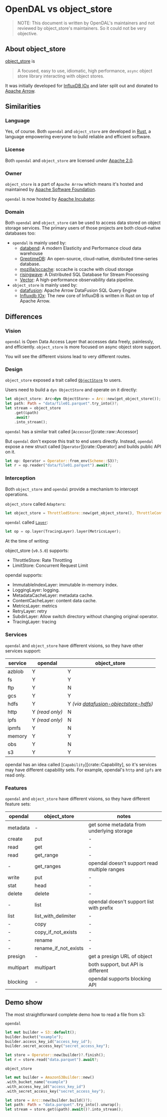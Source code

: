 # OpenDAL vs object_store

> NOTE: This document is written by OpenDAL's maintainers and not reviewed by
> object_store's maintainers. So it could not be very objective.

## About object_store

[object_store](https://crates.io/crates/object_store) is

> A focused, easy to use, idiomatic, high performance, `async` object store library interacting with object stores.

It was initially developed for [InfluxDB IOx](https://github.com/influxdata/influxdb_iox/) and later split out and donated to [Apache Arrow](https://arrow.apache.org/).

## Similarities

### Language

Yes, of course. Both `opendal` and `object_store` are developed in [Rust](https://www.rust-lang.org/), a language empowering everyone to build reliable and efficient software.

### License

Both `opendal` and `object_store` are licensed under [Apache 2.0](https://www.apache.org/licenses/LICENSE-2.0).

### Owner

`object_store` is a part of `Apache Arrow` which means it's hosted and maintained by [Apache Software Foundation](https://www.apache.org/).

`opendal` is now hosted by [Apache Incubator](https://incubator.apache.org/projects/opendal.html).

### Domain

Both `opendal` and `object_store` can be used to access data stored on object storage services. The primary users of those projects are both cloud-native databases too:

- `opendal` is mainly used by:
  - [databend](https://github.com/datafuselabs/databend): A modern Elasticity and Performance cloud data warehouse
  - [GreptimeDB](https://github.com/GreptimeTeam/greptimedb): An open-source, cloud-native, distributed time-series database.
  - [mozilla/sccache](https://github.com/mozilla/sccache/): sccache is ccache with cloud storage
  - [risingwave](https://github.com/risingwavelabs/risingwave): A Distributed SQL Database for Stream Processing
  - [Vector](https://github.com/vectordotdev/vector): A high-performance observability data pipeline.
- `object_store` is mainly used by:
  - [datafusion](https://github.com/apache/arrow-datafusion): Apache Arrow DataFusion SQL Query Engine
  - [Influxdb IOx](https://github.com/influxdata/influxdb_iox/): The new core of InfluxDB is written in Rust on top of Apache Arrow.

## Differences

### Vision

`opendal` is Open Data Access Layer that accesses data freely, painlessly, and efficiently. `object_store` is more focused on async object store support.

You will see the different visions lead to very different routes.

### Design

`object_store` exposed a trait called [`ObjectStore`](https://docs.rs/object_store/latest/object_store/trait.ObjectStore.html) to users.

Users need to build a `dyn ObjectStore` and operate on it directly:

```Rust
let object_store: Arc<dyn ObjectStore> = Arc::new(get_object_store());
let path: Path = "data/file01.parquet".try_into()?;
let stream = object_store
    .get(&path)
    .await?
    .into_stream();
```

`opendal` has a similar trait called [`Accessor`][crate::raw::Accessor]

But `opendal` don't expose this trait to end users directly. Instead, `opendal` expose a new struct called [`Operator`][crate::Operator] and builds public API on it.

```Rust
let op: Operator = Operator::from_env(Scheme::S3)?;
let r = op.reader("data/file01.parquet").await?;
```

### Interception

Both `object_store` and `opendal` provide a mechanism to intercept operations.

`object_store` called `Adapters`:

```Rust
let object_store = ThrottledStore::new(get_object_store(), ThrottleConfig::default())
```

`opendal` called [`Layer`](crate::raw::Layer):

```Rust
let op = op.layer(TracingLayer).layer(MetricsLayer);
```

At the time of writing:

object_store (`v0.5.0`) supports:

- ThrottleStore: Rate Throttling
- LimitStore: Concurrent Request Limit

opendal supports:

- ImmutableIndexLayer: immutable in-memory index.
- LoggingLayer: logging.
- MetadataCacheLayer: metadata cache.
- ContentCacheLayer: content data cache.
- MetricsLayer: metrics
- RetryLayer: retry
- SubdirLayer: Allow switch directory without changing original operator.
- TracingLayer: tracing

### Services

`opendal` and `object_store` have different visions, so they have other services support:

| service | opendal         | object_store                            |
|---------|-----------------|-----------------------------------------|
| azblob  | Y               | Y                                       |
| fs      | Y               | Y                                       |
| ftp     | Y               | N                                       |
| gcs     | Y               | Y                                       |
| hdfs    | Y               | Y *(via [datafusion-objectstore-hdfs])* |
| http    | Y *(read only)* | N                                       |
| ipfs    | Y *(read only)* | N                                       |
| ipmfs   | Y               | N                                       |
| memory  | Y               | Y                                       |
| obs     | Y               | N                                       |
| s3      | Y               | Y                                       |

opendal has an idea called [`Capability`][crate::Capability], so it's services may have different capability sets. For example, opendal's `http` and `ipfs` are read only.

### Features

`opendal` and `object_store` have different visions, so they have different feature sets:

| opendal   | object_store         | notes                                        |
|-----------|----------------------|----------------------------------------------|
| metadata  | -                    | get some metadata from underlying storage    |
| create    | put                  | -                                            |
| read      | get                  | -                                            |
| read      | get_range            | -                                            |
| -         | get_ranges           | opendal doesn't support read multiple ranges |
| write     | put                  | -                                            |
| stat      | head                 | -                                            |
| delete    | delete               | -                                            |
| -         | list                 | opendal doesn't support list with prefix     |
| list      | list_with_delimiter  | -                                            |
| -         | copy                 | -                                            |
| -         | copy_if_not_exists   | -                                            |
| -         | rename               | -                                            |
| -         | rename_if_not_exists | -                                            |
| presign   | -                    | get a presign URL of object                  |
| multipart | multipart            | both support, but API is different           |
| blocking  | -                    | opendal supports blocking API                |

## Demo show

The most straightforward complete demo how to read a file from s3:

`opendal`

```Rust
let mut builder = S3::default();
builder.bucket("example");
builder.access_key_id("access_key_id");
builder.secret_access_key("secret_access_key");

let store = Operator::new(builder)?.finish();
let r = store.read("data.parquet").await?;
```

`object_store`

```Rust
let mut builder = AmazonS3Builder::new()
.with_bucket_name("example")
.with_access_key_id("access_key_id")
.with_secret_access_key("secret_access_key");

let store = Arc::new(builder.build()?);
let path: Path = "data.parquet".try_into().unwrap();
let stream = store.get(&path).await()?.into_stream();
```

[datafusion-objectstore-hdfs]: https://github.com/datafusion-contrib/datafusion-objectstore-hdfs/
